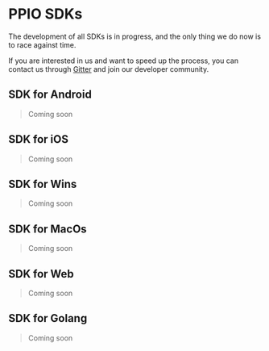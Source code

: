 # PPIO SDKs
The development of all SDKs is in progress, and the only thing we do now is to race against time.

If you are interested in us and want to speed up the process, you can contact us through [Gitter](https://gitter.im/PPIO/chat?utm_source=share-link&utm_medium=link&utm_campaign=share-link) and join our developer community.

## SDK for Android
> Coming soon

## SDK for iOS
> Coming soon

## SDK for Wins
> Coming soon

## SDK for MacOs
> Coming soon

## SDK for Web
> Coming soon

## SDK for Golang
> Coming soon
